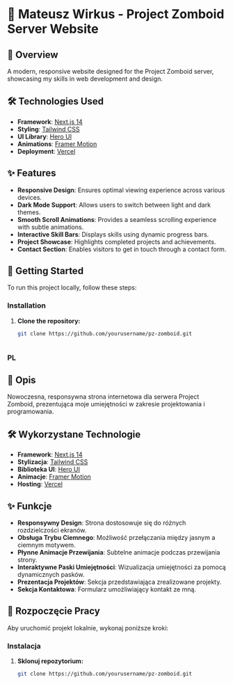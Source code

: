 # 🚀 Mateusz Wirkus - Project Zomboid Server Website

## 📌 Overview

A modern, responsive website designed for the Project Zomboid server, showcasing my skills in web development and design.

## 🛠 Technologies Used

- **Framework**: [Next.js 14](https://nextjs.org/)
- **Styling**: [Tailwind CSS](https://tailwindcss.com/)
- **UI Library**: [Hero UI](https://www.heroui.com/)
- **Animations**: [Framer Motion](https://www.framer.com/motion/)
- **Deployment**: [Vercel](https://vercel.com/)

## ✨ Features

- **Responsive Design**: Ensures optimal viewing experience across various devices.
- **Dark Mode Support**: Allows users to switch between light and dark themes.
- **Smooth Scroll Animations**: Provides a seamless scrolling experience with subtle animations.
- **Interactive Skill Bars**: Displays skills using dynamic progress bars.
- **Project Showcase**: Highlights completed projects and achievements.
- **Contact Section**: Enables visitors to get in touch through a contact form.

## 🚀 Getting Started

To run this project locally, follow these steps:

### Installation

1. **Clone the repository:**

   ```bash
   git clone https://github.com/yourusername/pz-zomboid.git



### PL

## 📌 Opis

Nowoczesna, responsywna strona internetowa dla serwera Project Zomboid, prezentująca moje umiejętności w zakresie projektowania i programowania.

## 🛠 Wykorzystane Technologie

- **Framework**: [Next.js 14](https://nextjs.org/)
- **Stylizacja**: [Tailwind CSS](https://tailwindcss.com/)
- **Biblioteka UI**: [Hero UI](https://www.heroui.com/)
- **Animacje**: [Framer Motion](https://www.framer.com/motion/)
- **Hosting**: [Vercel](https://vercel.com/)

## ✨ Funkcje

- **Responsywny Design**: Strona dostosowuje się do różnych rozdzielczości ekranów.
- **Obsługa Trybu Ciemnego**: Możliwość przełączania między jasnym a ciemnym motywem.
- **Płynne Animacje Przewijania**: Subtelne animacje podczas przewijania strony.
- **Interaktywne Paski Umiejętności**: Wizualizacja umiejętności za pomocą dynamicznych pasków.
- **Prezentacja Projektów**: Sekcja przedstawiająca zrealizowane projekty.
- **Sekcja Kontaktowa**: Formularz umożliwiający kontakt ze mną.

## 🚀 Rozpoczęcie Pracy

Aby uruchomić projekt lokalnie, wykonaj poniższe kroki:

### Instalacja

1. **Sklonuj repozytorium:**

   ```bash
   git clone https://github.com/yourusername/pz-zomboid.git

